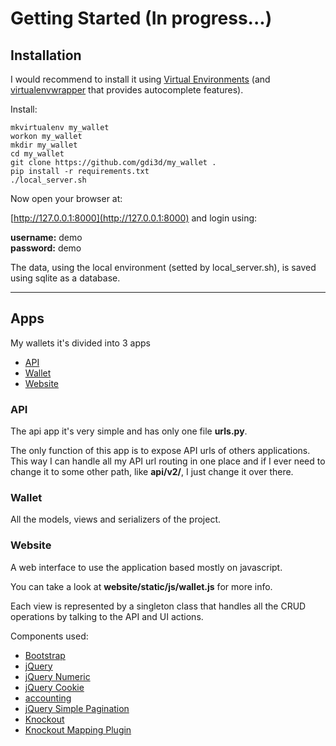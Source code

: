 # Getting Started (In progress...)

## Installation
I would recommend to install it using [Virtual Environments](http://docs.python-guide.org/en/latest/dev/virtualenvs/) (and [virtualenvwrapper](http://docs.python-guide.org/en/latest/dev/virtualenvs/#virtualenvwrapper) that provides autocomplete features).  

Install:
```
mkvirtualenv my_wallet
workon my_wallet
mkdir my_wallet
cd my_wallet
git clone https://github.com/gdi3d/my_wallet .
pip install -r requirements.txt
./local_server.sh
```
Now open your browser at:

[http://127.0.0.1:8000](http://127.0.0.1:8000) and login using:

**username:** demo  
**password:** demo

The data, using the local environment (setted by local_server.sh), is saved using sqlite as a database.

---

## Apps
My wallets it's divided into 3 apps

* [API](#api)
* [Wallet](#wallet)
* [Website](#website)

### API
The api app it's very simple and has only one file **urls.py**.

The only function of this app is to expose API urls of others applications. This way I can handle all my API url routing in one place
and if I ever need to change it to some other path, like **api/v2/**, I just change it over there.

### Wallet
All the models, views and serializers of the project.

### Website
A web interface to use the application based mostly on javascript.

You can take a look at **website/static/js/wallet.js** for more info. 

Each view is represented by a singleton class that handles all the CRUD operations by talking to the API and UI actions.

Components used:

* [Bootstrap](http://getbootstrap.com/)
* [jQuery](https://jquery.com/)
* [jQuery Numeric](http://www.texotela.co.uk/code/jquery/numeric/)
* [jQuery Cookie](https://github.com/carhartl/jquery-cookie)
* [accounting](http://openexchangerates.github.io/accounting.js)
* [jQuery Simple Pagination](http://flaviusmatis.github.com/simplePagination.js/)
* [Knockout](http://knockoutjs.com/index.html)
* [Knockout Mapping Plugin](http://knockoutjs.com/documentation/plugins-mapping.html)